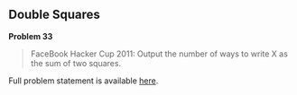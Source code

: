 Double Squares
--------------

**Problem 33**

> FaceBook Hacker Cup 2011: Output the number of ways to write X as the sum of
> two squares.

Full problem statement is available [here][mirror].

[mirror]: https://github.com/rdtsc/codeeval-problem-statements/tree/master/moderate/033-double-squares/
          "View Problem Statement Mirror"
